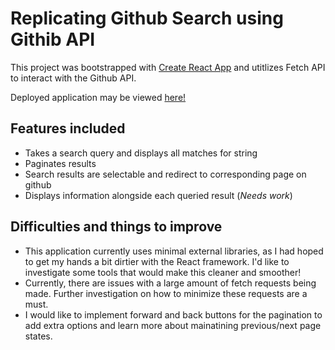 # Replicating Github Search using Githib API

This project was bootstrapped with [Create React App](https://github.com/facebook/create-react-app) and utitlizes Fetch API to interact with the Github API.

Deployed application may be viewed [here!](https://samestrada.github.io/github-user-search)

## Features included
* Takes a search query and displays all matches for string
* Paginates results
* Search results are selectable and redirect to corresponding page on github
* Displays information alongside each queried result (*Needs work*)

## Difficulties and things to improve
* This application currently uses minimal external libraries, as I had hoped to get my hands a bit dirtier with the React framework. I'd like to investigate some tools that would make this cleaner and smoother!
* Currently, there are issues with a large amount of fetch requests being made. Further investigation on how to minimize these requests are a must.
* I would like to implement forward and back buttons for the pagination to add extra options and learn more about mainatining previous/next page states.